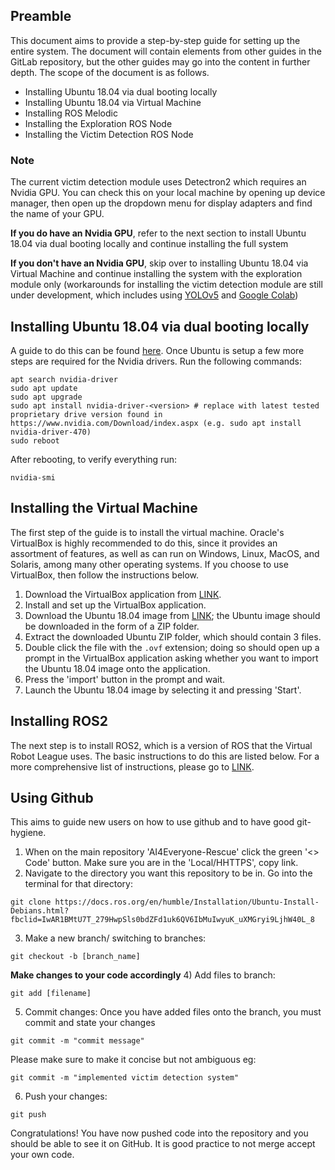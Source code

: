 ## Preamble

This document aims to provide a step-by-step guide for setting up the entire system. The document will contain elements from other guides in the GitLab repository, but the other guides may go into the content in further depth. The scope of the document is as follows. 

* Installing Ubuntu 18.04 via dual booting locally
* Installing Ubuntu 18.04 via Virtual Machine
* Installing ROS Melodic
* Installing the Exploration ROS Node
* Installing the Victim Detection ROS Node

### Note 

The current victim detection module uses Detectron2 which requires an Nvidia GPU. You can check this on your local machine by opening up device manager, then open up the dropdown menu for display adapters and find the name of your GPU. 

**If you do have an Nvidia GPU**, refer to the next section to install Ubuntu 18.04 via dual booting locally and continue installing the full system

**If you don't have an Nvidia GPU**, skip over to installing Ubuntu 18.04 via Virtual Machine and continue installing the system with the exploration module only (workarounds for installing the victim detection module are still under development, which includes using [YOLOv5](https://nw-syd-gitlab.cseunsw.tech/z9600614/VIP-AI4Everyone-Rescue/-/tree/main/Resources/Victim%20Detection/YOLOv5) and [Google Colab](https://nw-syd-gitlab.cseunsw.tech/z9600614/VIP-AI4Everyone-Rescue/-/blob/main/Resources/Victim%20Detection/Detectron2/GoogleColab.md))

## Installing Ubuntu 18.04 via dual booting locally
A guide to do this can be found [here](https://www.youtube.com/watch?v=u5QyjHIYwTQ). Once Ubuntu is setup a few more steps are required for the Nvidia drivers. Run the following commands:
```
apt search nvidia-driver
sudo apt update
sudo apt upgrade
sudo apt install nvidia-driver-<version> # replace with latest tested proprietary drive version found in https://www.nvidia.com/Download/index.aspx (e.g. sudo apt install nvidia-driver-470)
sudo reboot
```
After rebooting, to verify everything run:
```
nvidia-smi
```

## Installing the Virtual Machine

The first step of the guide is to install the virtual machine. Oracle's VirtualBox is highly recommended to do this, since it provides an assortment of features, as well as can run on Windows, Linux, MacOS, and Solaris, among many other operating systems. If you choose to use VirtualBox, then follow the instructions below.

1) Download the VirtualBox application from [LINK](https://www.virtualbox.org/wiki/Downloads).
2) Install and set up the VirtualBox application.
3) Download the Ubuntu 18.04 image from [LINK](https://www.linuxvmimages.com/images/ubuntu-1804/); the Ubuntu image should be downloaded in the form of a ZIP folder.
4) Extract the downloaded Ubuntu ZIP folder, which should contain 3 files.
5) Double click the file with the `.ovf` extension; doing so should open up a prompt in the VirtualBox application asking whether you want to import the Ubuntu 18.04 image onto the application.
6) Press the 'import' button in the prompt and wait.
7) Launch the Ubuntu 18.04 image by selecting it and pressing 'Start'.

## Installing ROS2

The next step is to install ROS2, which is a version of ROS that the Virtual Robot League uses. The basic instructions to do this are listed below. For a more comprehensive list of instructions, please go to [LINK](https://docs.ros.org/en/humble/Installation/Ubuntu-Install-Debians.html?fbclid=IwAR1BMtU7T_279HwpSls0bdZFd1uk6QV6IbMuIwyuK_uXMGryi9LjhW40L_8).

## Using Github
This aims to guide new users on how to use github and to have good git-hygiene.

1) When on the main repository 'AI4Everyone-Rescue' click the green '<> Code' button. Make sure you are in the 'Local/HHTTPS', copy link.
2) Navigate to the directory you want this repository to be in. Go into the terminal for that directory:
```
git clone https://docs.ros.org/en/humble/Installation/Ubuntu-Install-Debians.html?fbclid=IwAR1BMtU7T_279HwpSls0bdZFd1uk6QV6IbMuIwyuK_uXMGryi9LjhW40L_8
```
3) Make a new branch/ switching to branches:
```
git checkout -b [branch_name]
```
**Make changes to your code accordingly**
4) Add files to branch:
```
git add [filename]
```
5) Commit changes: Once you have added files onto the branch, you must commit and state your changes
```
git commit -m "commit message"
```
Please make sure to make it concise but not ambiguous eg:
```
git commit -m "implemented victim detection system"
```
6) Push your changes:
```
git push 
```
Congratulations! You have now pushed code into the repository and you should be able to see it on GitHub. It is good practice to not merge accept your own code. 
   
